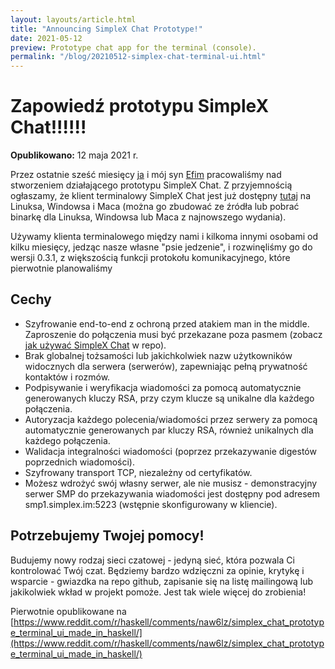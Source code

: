 ```yaml
---
layout: layouts/article.html
title: "Announcing SimpleX Chat Prototype!"
date: 2021-05-12
preview: Prototype chat app for the terminal (console).
permalink: "/blog/20210512-simplex-chat-terminal-ui.html"
---
```


# Zapowiedź prototypu SimpleX Chat!!!!!!

**Opublikowano:** 12 maja 2021 r.

Przez ostatnie sześć miesięcy [ja](https://github.com/epoberezkin) i mój syn [Efim](https://github.com/efim-poberezkin) pracowaliśmy nad stworzeniem działającego prototypu SimpleX Chat. Z przyjemnością ogłaszamy, że klient terminalowy SimpleX Chat jest już dostępny [tutaj](https://github.com/simplex-chat/simplex-chat/blob/stable/docs/lang/pl/README.md) na Linuksa, Windowsa i Maca (można go zbudować ze źródła lub pobrać binarkę dla Linuksa, Windowsa lub Maca z najnowszego wydania).

Używamy klienta terminalowego między nami i kilkoma innymi osobami od kilku miesięcy, jedząc nasze własne "psie jedzenie", i rozwinęliśmy go do wersji 0.3.1, z większością funkcji protokołu komunikacyjnego, które pierwotnie planowaliśmy

## Cechy

- Szyfrowanie end-to-end z ochroną przed atakiem man in the middle. Zaproszenie do połączenia musi być przekazane poza pasmem (zobacz [jak używać SimpleX Chat](https://github.com/simplex-chat/simplex-chat/blob/stable/docs/lang/pl/README.md) w repo).
- Brak globalnej tożsamości lub jakichkolwiek nazw użytkowników widocznych dla serwera (serwerów), zapewniając pełną prywatność kontaktów i rozmów.
- Podpisywanie i weryfikacja wiadomości za pomocą automatycznie generowanych kluczy RSA, przy czym klucze są unikalne dla każdego połączenia.
- Autoryzacja każdego polecenia/wiadomości przez serwery za pomocą automatycznie generowanych par kluczy RSA, również unikalnych dla każdego połączenia.
- Walidacja integralności wiadomości (poprzez przekazywanie digestów poprzednich wiadomości).
- Szyfrowany transport TCP, niezależny od certyfikatów.
- Możesz wdrożyć swój własny serwer, ale nie musisz - demonstracyjny serwer SMP do przekazywania wiadomości jest dostępny pod adresem smp1.simplex.im:5223 (wstępnie skonfigurowany w kliencie).

## Potrzebujemy Twojej pomocy!

Budujemy nowy rodzaj sieci czatowej - jedyną sieć, która pozwala Ci kontrolować Twój czat. Będziemy bardzo wdzięczni za opinie, krytykę i wsparcie - gwiazdka na repo github, zapisanie się na listę mailingową lub jakikolwiek wkład w projekt pomoże. Jest tak wiele więcej do zrobienia!

Pierwotnie opublikowane na [https://www.reddit.com/r/haskell/comments/naw6lz/simplex_chat_prototype_terminal_ui_made_in_haskell/](https://www.reddit.com/r/haskell/comments/naw6lz/simplex_chat_prototype_terminal_ui_made_in_haskell/)
